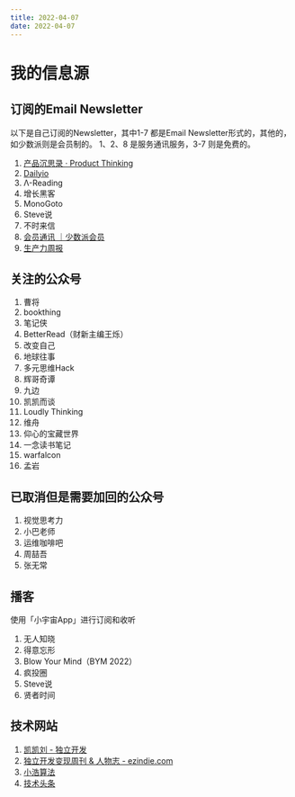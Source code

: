 ```yaml
---
title: 2022-04-07
date: 2022-04-07
---
```


# 我的信息源

## 订阅的Email Newsletter
以下是自己订阅的Newsletter，其中1-7 都是Email Newsletter形式的，其他的，如少数派则是会员制的。
1、2、8 是服务通讯服务，3-7 则是免费的。

1. [产品沉思录 · Product Thinking](https://pmthinking.com/)
2. [Dailyio](https://iois.me/)
3. Λ-Reading
4. 增长黑客
5. MonoGoto
6. Steve说
7. 不时来信
8. [会员通讯 ｜少数派会员](https://sspai.com/prime/precog)
9. [生产力周报](https://sspai.com/column/266)

## 关注的公众号
1. 曹将
2. bookthing
3. 笔记侠
4. BetterRead（财新主编王烁）
5. 改变自己
6. 地球往事
7. 多元思维Hack
8. 辉哥奇谭
9. 九边
10. 凯凯而谈
11. Loudly Thinking
12. 维舟
13. 仰心的宝藏世界
14. 一念读书笔记
15. warfalcon
16. 孟岩


## 已取消但是需要加回的公众号
1. 视觉思考力
2. 小巴老师
3. 运维咖啡吧
4. 周喆吾
5. 张无常

## 播客
使用「小宇宙App」进行订阅和收听
1. 无人知晓
2. 得意忘形
3. Blow Your Mind（BYM 2022）
4. 疯投圈
5. Steve说
6. 贤者时间

## 技术网站
1. [凯凯刘 - 独立开发](http://liujinkai.com/)
2. [独立开发变现周刊 & 人物志 - ezindie.com](https://www.ezindie.com/)
3. [小浩算法](https://www.geekxh.com)
4. [技术头条](https://blogread.cn/news/)
